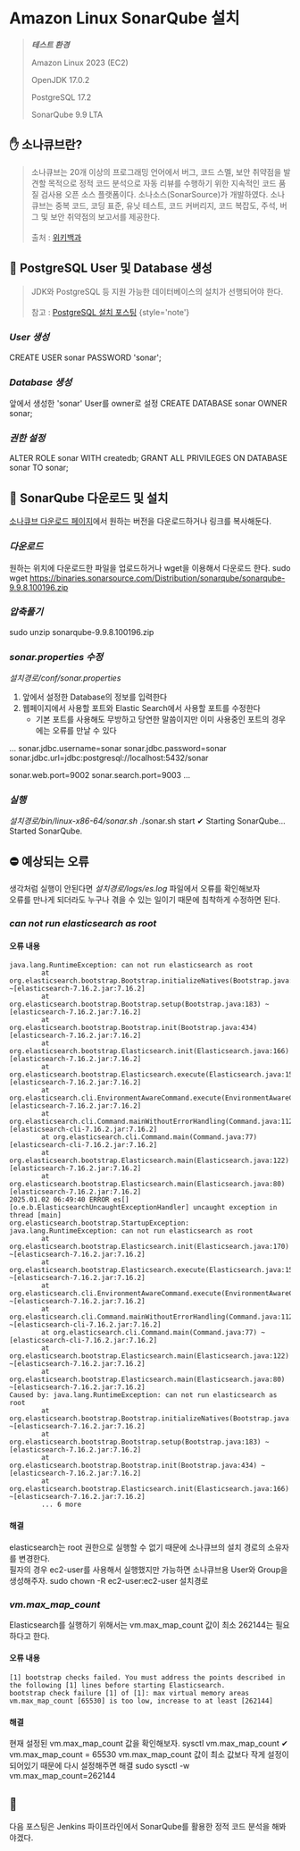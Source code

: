 # Amazon Linux SonarQube 설치

> ***테스트 환경***
>
> Amazon Linux 2023 (EC2)
>
> OpenJDK 17.0.2
> 
> PostgreSQL 17.2
> 
> SonarQube 9.9 LTA 

## ✋ 소나큐브란?
> 소나큐브는 20개 이상의 프로그래밍 언어에서 버그, 코드 스멜, 보안 취약점을 발견할 목적으로 정적 코드 분석으로 자동 리뷰를 수행하기 위한 지속적인 코드 품질 검사용 오픈 소스 플랫폼이다. 소나소스(SonarSource)가 개발하였다. 소나큐브는 중복 코드, 코딩 표준, 유닛 테스트, 코드 커버리지, 코드 복잡도, 주석, 버그 및 보안 취약점의 보고서를 제공한다.
> <br/>
> <br/>
> 출처 : [위키백과](https://ko.wikipedia.org/wiki/소나큐브)

## 📂 PostgreSQL User 및 Database 생성

> JDK와 PostgreSQL 등 지원 가능한 데이터베이스의 설치가 선행되어야 한다.
> <br/>
> <br/>
> 참고 : [PostgreSQL 설치 포스팅](Amazon-Linux-PostgreSQL-17.md)
{style='note'}

### ***User 생성***
<code-block lang="SQL">
CREATE USER sonar PASSWORD 'sonar';
</code-block>

### ***Database 생성***
앞에서 생성한 'sonar' User를 owner로 설정
<code-block lang="SQL">
CREATE DATABASE sonar OWNER sonar;
</code-block>

### ***권한 설정***
<code-block lang="SQL">
ALTER ROLE sonar WITH createdb;
GRANT ALL PRIVILEGES ON DATABASE sonar TO sonar;
</code-block>


## 🚀 SonarQube 다운로드 및 설치
[소나큐브 다운로드 페이지](https://www.sonarsource.com/products/sonarqube/downloads/historical-downloads/)에서 원하는 버전을 다운로드하거나 링크를 복사해둔다.

### ***다운로드***
원하는 위치에 다운로드한 파일을 업로드하거나 wget을 이용해서 다운로드 한다. 
<code-block lang="sh">
sudo wget https://binaries.sonarsource.com/Distribution/sonarqube/sonarqube-9.9.8.100196.zip
</code-block>

### ***압축풀기***
<code-block lang="sh">
sudo unzip sonarqube-9.9.8.100196.zip
</code-block>

### ***sonar.properties 수정***
_설치경로/conf/sonar.properties_
 
1. 앞에서 설정한 Database의 정보를 입력한다
2. 웹페이지에서 사용할 포트와 Elastic Search에서 사용할 포트를 수정한다
   - 기본 포트를 사용해도 무방하고 당연한 말씀이지만 이미 사용중인 포트의 경우에는 오류를 만날 수 있다
<code-block lang="properties">
...
sonar.jdbc.username=sonar
sonar.jdbc.password=sonar
sonar.jdbc.url=jdbc:postgresql://localhost:5432/sonar

sonar.web.port=9002
sonar.search.port=9003
...
</code-block>

### ***실행***
_설치경로/bin/linux-x86-64/sonar.sh_
<code-block lang="sh">
./sonar.sh start
</code-block>
<code-block lang="sh">
✔
Starting SonarQube...
Started SonarQube.
</code-block>

## ⛔ 예상되는 오류
생각처럼 실행이 안된다면 _설치경로/logs/es.log_ 파일에서 오류를 확인해보자
<br/>
오류를 만나게 되더라도 누구나 겪을 수 있는 일이기 때문에 침착하게 수정하면 된다.

### ***can not run elasticsearch as root***

#### 오류 내용
```shell
java.lang.RuntimeException: can not run elasticsearch as root
        at org.elasticsearch.bootstrap.Bootstrap.initializeNatives(Bootstrap.java:107) ~[elasticsearch-7.16.2.jar:7.16.2]
        at org.elasticsearch.bootstrap.Bootstrap.setup(Bootstrap.java:183) ~[elasticsearch-7.16.2.jar:7.16.2]
        at org.elasticsearch.bootstrap.Bootstrap.init(Bootstrap.java:434) [elasticsearch-7.16.2.jar:7.16.2]
        at org.elasticsearch.bootstrap.Elasticsearch.init(Elasticsearch.java:166) [elasticsearch-7.16.2.jar:7.16.2]
        at org.elasticsearch.bootstrap.Elasticsearch.execute(Elasticsearch.java:157) [elasticsearch-7.16.2.jar:7.16.2]
        at org.elasticsearch.cli.EnvironmentAwareCommand.execute(EnvironmentAwareCommand.java:77) [elasticsearch-7.16.2.jar:7.16.2]
        at org.elasticsearch.cli.Command.mainWithoutErrorHandling(Command.java:112) [elasticsearch-cli-7.16.2.jar:7.16.2]
        at org.elasticsearch.cli.Command.main(Command.java:77) [elasticsearch-cli-7.16.2.jar:7.16.2]
        at org.elasticsearch.bootstrap.Elasticsearch.main(Elasticsearch.java:122) [elasticsearch-7.16.2.jar:7.16.2]
        at org.elasticsearch.bootstrap.Elasticsearch.main(Elasticsearch.java:80) [elasticsearch-7.16.2.jar:7.16.2]
2025.01.02 06:49:40 ERROR es[][o.e.b.ElasticsearchUncaughtExceptionHandler] uncaught exception in thread [main]
org.elasticsearch.bootstrap.StartupException: java.lang.RuntimeException: can not run elasticsearch as root
        at org.elasticsearch.bootstrap.Elasticsearch.init(Elasticsearch.java:170) ~[elasticsearch-7.16.2.jar:7.16.2]
        at org.elasticsearch.bootstrap.Elasticsearch.execute(Elasticsearch.java:157) ~[elasticsearch-7.16.2.jar:7.16.2]
        at org.elasticsearch.cli.EnvironmentAwareCommand.execute(EnvironmentAwareCommand.java:77) ~[elasticsearch-7.16.2.jar:7.16.2]
        at org.elasticsearch.cli.Command.mainWithoutErrorHandling(Command.java:112) ~[elasticsearch-cli-7.16.2.jar:7.16.2]
        at org.elasticsearch.cli.Command.main(Command.java:77) ~[elasticsearch-cli-7.16.2.jar:7.16.2]
        at org.elasticsearch.bootstrap.Elasticsearch.main(Elasticsearch.java:122) ~[elasticsearch-7.16.2.jar:7.16.2]
        at org.elasticsearch.bootstrap.Elasticsearch.main(Elasticsearch.java:80) ~[elasticsearch-7.16.2.jar:7.16.2]
Caused by: java.lang.RuntimeException: can not run elasticsearch as root
        at org.elasticsearch.bootstrap.Bootstrap.initializeNatives(Bootstrap.java:107) ~[elasticsearch-7.16.2.jar:7.16.2]
        at org.elasticsearch.bootstrap.Bootstrap.setup(Bootstrap.java:183) ~[elasticsearch-7.16.2.jar:7.16.2]
        at org.elasticsearch.bootstrap.Bootstrap.init(Bootstrap.java:434) ~[elasticsearch-7.16.2.jar:7.16.2]
        at org.elasticsearch.bootstrap.Elasticsearch.init(Elasticsearch.java:166) ~[elasticsearch-7.16.2.jar:7.16.2]
        ... 6 more
```

#### 해결
elasticsearch는 root 권한으로 실행할 수 없기 때문에 소나큐브의 설치 경로의 소유자를 변경한다.
<br/>
필자의 경우 ec2-user를 사용해서 실행했지만 가능하면 소나큐브용 User와 Group을 생성해주자. 
<code-block lang="sh">
sudo chown -R ec2-user:ec2-user 설치경로
</code-block>

### ***vm.max_map_count***
Elasticsearch를 실행하기 위해서는 vm.max_map_count 값이 최소 262144는 필요하다고 한다.

#### 오류 내용
```Shell
[1] bootstrap checks failed. You must address the points described in the following [1] lines before starting Elasticsearch.
bootstrap check failure [1] of [1]: max virtual memory areas vm.max_map_count [65530] is too low, increase to at least [262144]
```

#### 해결
현재 설정된 vm.max_map_count 값을 확인해보자.
<code-block lang="sh">
sysctl vm.max_map_count
</code-block>
<code-block lang="sh">
✔
vm.max_map_count = 65530
</code-block>
vm.max_map_count 값이 최소 값보다 작게 설정이 되어있기 때문에 다시 설정해주면 해결
<code-block lang="sh">
sudo sysctl -w vm.max_map_count=262144
</code-block>

## 👋
다음 포스팅은 Jenkins 파이프라인에서 SonarQube를 활용한 정적 코드 분석을 해봐야겠다.

<inline-frame src="static/giscus.html" width="100%"/>